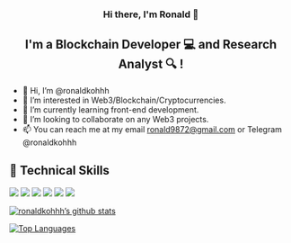 <h3 align="center">
Hi there, I'm Ronald 👋
</h3>

<h2 align="center">
I'm a Blockchain Developer 💻 and Research Analyst 🔍 !
</h2> 


- 👋 Hi, I’m @ronaldkohhh
- 👀 I’m interested in Web3/Blockchain/Cryptocurrencies.
- 🌱 I’m currently learning front-end development.
- 💞️ I’m looking to collaborate on any Web3 projects.
- 📫 You can reach me at my email ronald9872@gmail.com or Telegram @ronaldkohhh


## 💼 Technical Skills

![](https://img.shields.io/badge/Code-React-informational?style=flat&logo=react&color=61DAFB)
![](https://img.shields.io/badge/Code-Redux-informational?style=flat&logo=Redux&color=764ABC)
![](https://img.shields.io/badge/Code-JavaScript-informational?style=flat&logo=JavaScript&color=F7DF1E)
![](https://img.shields.io/badge/Code-HTML5-informational?style=flat&logo=HTML5&color=E34F26)
![](https://img.shields.io/badge/Code-PostgreSQL-informational?style=flat&logo=PostgreSQL&color=336791)
![](https://img.shields.io/badge/Code-SQLite-informational?style=flat&logo=SQLite&color=003B57)

[![ronaldkohhh’s github stats](https://github-readme-stats.vercel.app/api?username=ronaldkohhh)](https://github.com/ronaldkohhh)

[![Top Languages](https://github-readme-stats.vercel.app/api/top-langs/?username=ronaldkohhh&layout=compact)](https://github.com/ronaldkohhh)

<!---
ronaldkohhh/ronaldkohhh is a ✨ special ✨ repository because its `README.md` (this file) appears on your GitHub profile.
You can click the Preview link to take a look at your changes.
--->

